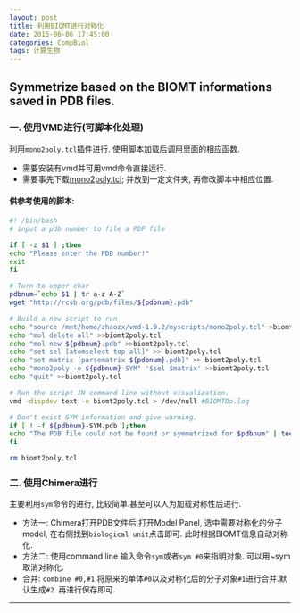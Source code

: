 ```yaml
---
layout: post
title: 利用BIOMT进行对称化
date: 2015-06-06 17:45:00
categories: CompBiol
tags: 计算生物
---
```

## Symmetrize based on the BIOMT informations saved in PDB files.

### 一. 使用VMD进行(可脚本化处理)
利用`mono2poly.tcl`插件进行. 使用脚本加载后调用里面的相应函数.
- 需要安装有vmd并可用vmd命令直接运行.
- 需要事先下载[mono2poly.tcl](http://www.ks.uiuc.edu/Research/vmd/script_library/scripts/mono2poly/mono2poly.tcl); 并放到一定文件夹, 再修改脚本中相应位置.

#### 供参考使用的脚本:
``` bash
#! /bin/bash
# input a pdb number to file a PDF file

if [ -z $1 ] ;then
echo "Please enter the PDB number!"
exit
fi

# Turn to upper char
pdbnum=`echo $1 | tr a-z A-Z`
wget "http://rcsb.org/pdb/files/${pdbnum}.pdb"

# Build a new script to run
echo "source /mnt/home/zhaozx/vmd-1.9.2/myscripts/mono2poly.tcl" >biomt2poly.tcl
echo "mol delete all" >>biomt2poly.tcl
echo "mol new ${pdbnum}.pdb" >>biomt2poly.tcl
echo "set sel [atomselect top all]" >> biomt2poly.tcl
echo "set matrix [parsematrix ${pdbnum}.pdb]" >> biomt2poly.tcl
echo "mono2poly -o ${pdbnum}-SYM" '$sel $matrix' >>biomt2poly.tcl
echo "quit" >>biomt2poly.tcl

# Run the script IN command line without visualization.
vmd -dispdev text -e biomt2poly.tcl > /dev/null #BIOMTDo.log

# Don't exist SYM information and give warning.
if [ ! -f ${pdbnum}-SYM.pdb ];then
echo "The PDB file could not be found or symmetrized for $pdbnum" | tee -a errorPDB.log
fi

rm biomt2poly.tcl
```

### 二. 使用Chimera进行

主要利用`sym`命令的进行, 比较简单.甚至可以人为加载对称性后进行.   

- 方法一: 
Chimera打开PDB文件后,打开Model Panel, 选中需要对称化的分子model, 在右侧找到`biological unit`点击即可. 此时根据BIOMT信息自动对称化.
- 方法二:
使用command line 输入命令`sym`或者`sym #0`来指明对象. 可以用~sym取消对称化.
- 合并:
`combine #0,#1` 将原来的单体`#0`以及对称化后的分子对象`#1`进行合并.默认生成`#2`. 再进行保存即可.

---

